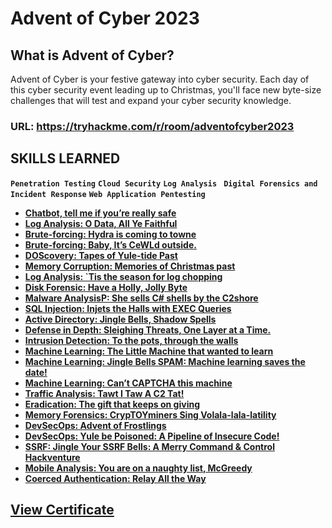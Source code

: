# Advent of Cyber 2023

## What is Advent of Cyber?
Advent of Cyber is your festive gateway into cyber security. Each day of this cyber security event leading up to Christmas, you'll face new byte-size challenges that will test and expand your cyber security knowledge.

### URL: https://tryhackme.com/r/room/adventofcyber2023

## SKILLS LEARNED
**`Penetration Testing`** **`Cloud Security`** **`Log Analysis
`** **`Digital Forensics and Incident Response`** **`Web Application Pentesting`**

- **[Chatbot, tell me if you’re really safe](https://medium.com/@hhphu/tryhackme-advent-of-cyber-2023-day-1-chatbot-tell-me-if-youre-really-safe-a17a1b08ebaf)**
- **[Log Analysis: O Data, All Ye Faithful](https://medium.com/@hhphu/tryhackme-advent-of-cyber-2023-day-2-log-analysis-o-data-all-ye-faithful-2c014fec871b)**
- **[Brute-forcing: Hydra is coming to towne](https://medium.com/@hhphu/tryhackme-advent-of-cyber-2023-day-3-brute-forcing-hydra-is-coming-to-town-b7069e1c6dbb)**
- **[Brute-forcing: Baby, It’s CeWLd outside.](https://medium.com/@hhphu/tryhackme-advent-of-cyber-2023-day-4-brute-forcing-baby-its-cewld-outside-5d9873cbfd6f)**
- **[DOScovery: Tapes of Yule-tide Past](https://medium.com/@hhphu/tryhackme-advent-of-cyber-2023-day-5-doscovery-tapes-of-yule-tide-past-90eb327a1727)**
- **[Memory Corruption: Memories of Christmas past](https://medium.com/@hhphu/tryhackme-advent-of-cyber-2023-day-6-memory-corruption-memories-of-christmas-past-138d10a6ea32)**
- **[Log Analysis: `Tis the season for log chopping](https://medium.com/@hhphu/tryhackme-advent-of-cyber-2023-day-7-log-analysis-tis-the-season-for-log-chopping-63a4bd5dd106)**
- **[Disk Forensic: Have a Holly, Jolly Byte](https://medium.com/@hhphu/tryhackme-advent-of-cyber-2023-day-8-disk-forensic-have-a-holly-jolly-byte-fe87922649b2)**
- **[Malware AnalysisP: She sells C# shells by the C2shore](https://medium.com/@hhphu/tryhackme-advent-of-cyber-2023-day-9-malware-analysisp-she-sells-c-shells-by-the-c2shore-c2b9020a5485)**
- **[SQL Injection: Injets the Halls with EXEC Queries](https://medium.com/@hhphu/tryhackme-advent-of-cyber-2023-day-10-sql-injection-injets-the-halls-with-exec-queries-1f9aa9cd4ead)**
- **[Active Directory: Jingle Bells, Shadow Spells](https://medium.com/@hhphu/tryhackme-advent-of-cyber-2023-day-11-active-directory-jingle-bells-shadow-spells-c463c660d462)**
- **[Defense in Depth: Sleighing Threats, One Layer at a Time.](https://medium.com/@hhphu/tryhackme-advent-of-cyber-2023-day-11-defense-in-depth-sleighing-threats-one-layer-at-a-time-849cf4e2a00c)**
- **[Intrusion Detection: To the pots, through the walls](https://medium.com/@hhphu/tryhackme-advent-of-cyber-2023-day-13-intrusion-detection-to-the-pots-through-the-walls-1d7338de213a)**
- **[Machine Learning: The Little Machine that wanted to learn](https://medium.com/@hhphu/tryhackme-advent-of-cyber-2023-day-14-machine-learning-the-little-machine-that-wanted-to-515df850bdad)**
- **[Machine Learning: Jingle Bells SPAM: Machine learning saves the date!](https://medium.com/@hhphu/tryhackme-advent-of-cyber-2023-day-16-machine-learning-jingle-bells-spam-machine-learning-0a0f6b820cd8)**
- **[Machine Learning: Can’t CAPTCHA this machine](https://medium.com/@hhphu/tryhackme-advent-of-cyber-2023-day-16-machine-learning-cant-captcha-this-machine-55e139ee0825)**
- **[Traffic Analysis: Tawt I Taw A C2 Tat!](https://medium.com/@hhphu/tryhackme-advent-of-cyber-2023-day-17-traffic-analysis-tawt-i-taw-a-c2-tat-f006144123b4)**
- **[Eradication: The gift that keeps on giving](https://medium.com/@hhphu/tryhackme-advent-of-cyber-2023-day-18-eradication-the-gift-that-keeps-on-giving-610ef7122b90)**
- **[Memory Forensics: CrypTOYminers Sing Volala-lala-latility](https://medium.com/@hhphu/tryhackme-advent-of-cyber-2023-day-19-memory-forensics-cryptoyminers-sing-dd9e9535d3c3)**
- **[DevSecOps: Advent of Frostlings](https://medium.com/@hhphu/tryhackme-advent-of-cyber-2023-day-20-devsecops-advent-of-frostlings-151309650a27)**
- **[DevSecOps: Yule be Poisoned: A Pipeline of Insecure Code!](https://medium.com/@hhphu/tryhackme-advent-of-cyber-2023-day-21-devsecops-yule-be-poisoned-a-pipeline-of-insecure-code-0433ca0768dd)**
- **[SSRF: Jingle Your SSRF Bells: A Merry Command & Control Hackventure](https://medium.com/@hhphu/tryhackme-advent-of-cyber-2023-day-21-ssrf-jingle-your-ssrf-bells-a-merry-command-control-0dacd45e4edb)**
- **[Mobile Analysis: You are on a naughty list, McGreedy](https://medium.com/@hhphu/tryhackme-advent-of-cyber-2023-day-24-mobile-analysis-you-are-on-a-naughty-list-mcgreedy-1b61ac0b4b4e)**
- **[Coerced Authentication: Relay All the Way](https://medium.com/@hhphu/tryhackme-advent-of-cyber-2023-day-23-coerced-authentication-relay-all-the-way-5c165fad4bdf)**



## [View Certificate](https://tryhackme-certificates.s3-eu-west-1.amazonaws.com/THM-DREXPKY6P0.pdf)
